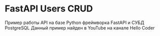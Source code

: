 # FastAPI Users CRUD

Пример работы API на базе Python фреймворка FastAPI и СУБД PostgreSQL
Данный пример найден в YouTube на канале Hello Coder
